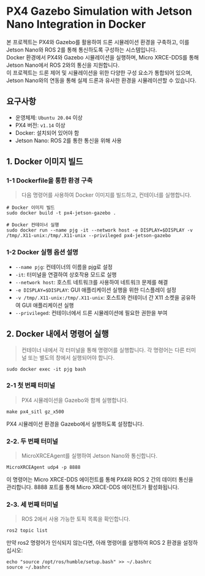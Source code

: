# PX4 Gazebo Simulation with Jetson Nano Integration in Docker
본 프로젝트는 PX4와 Gazebo를 활용하여 드론 시뮬레이션 환경을 구축하고, 이를 Jetson Nano와 ROS 2를 통해 통신하도록 구성하는 시스템입니다.  <br>Docker 환경에서 PX4와 Gazebo 시뮬레이션을 실행하며, Micro XRCE-DDS를 통해 Jetson Nano에서 ROS 2와의 통신을 지원합니다.  <br>이 프로젝트는 드론 제어 및 시뮬레이션을 위한 다양한 구성 요소가 통합되어 있으며, Jetson Nano와의 연동을 통해 실제 드론과 유사한 환경을 시뮬레이션할 수 있습니다.


## 요구사항
- 운영체제: `Ubuntu 20.04` 이상
- PX4 버전: `v1.14` 이상
- Docker: 설치되어 있어야 함
- Jetson Nano: ROS 2를 통한 통신을 위해 사용

## 1. Docker 이미지 빌드

### 1-1 Dockerfile을 통한 환경 구축
>다음 명령어를 사용하여 Docker 이미지를 빌드하고, 컨테이너를 실행합니다.

```
# Docker 이미지 빌드
sudo docker build -t px4-jetson-gazebo .

# Docker 컨테이너 실행
sudo docker run --name pjg -it --network host -e DISPLAY=$DISPLAY -v /tmp/.X11-unix:/tmp/.X11-unix --privileged px4-jetson-gazebo
```
### 1-2 Docker 실행 옵션 설명
- `--name pjg`: 컨테이너의 이름을 pjg로 설정
- `-it`: 터미널을 연결하여 상호작용 모드로 실행
- `--network host`: 호스트 네트워크를 사용하여 네트워크 문제를 해결
- `-e DISPLAY=$DISPLAY`: GUI 애플리케이션 실행을 위한 디스플레이 설정
- `-v /tmp/.X11-unix:/tmp/.X11-unix`: 호스트와 컨테이너 간 X11 소켓을 공유하여 GUI 애플리케이션 실행
- `--privileged`: 컨테이너에서 드론 시뮬레이션에 필요한 권한을 부여

## 2. Docker 내에서 명령어 실행
>컨테이너 내에서 각 터미널을 통해 명령어를 실행합니다. 각 명령어는 다른 터미널 또는 별도의 창에서 실행되어야 합니다.
```
sudo docker exec -it pjg bash
```

### 2-1 첫 번째 터미널
>PX4 시뮬레이션을 Gazebo와 함께 실행합니다.
```
make px4_sitl gz_x500
```
PX4 시뮬레이션 환경을 Gazebo에서 실행하도록 설정합니다.

### 2-2. 두 번째 터미널
>MicroXRCEAgent를 실행하여 Jetson Nano와 통신합니다.
```
MicroXRCEAgent udp4 -p 8888
```
이 명령어는 Micro XRCE-DDS 에이전트를 통해 PX4와 ROS 2 간의 데이터 통신을 관리합니다. 8888 포트를 통해 Micro XRCE-DDS 에이전트가 활성화됩니다.

### 2-3. 세 번째 터미널
>ROS 2에서 사용 가능한 토픽 목록을 확인합니다.
```
ros2 topic list
```
만약 ros2 명령어가 인식되지 않는다면, 아래 명령어를 실행하여 ROS 2 환경을 설정하십시오:
```
echo "source /opt/ros/humble/setup.bash" >> ~/.bashrc
source ~/.bashrc
```
